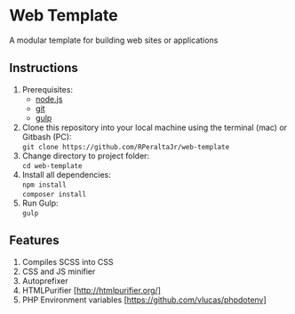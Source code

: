 # Web Template
A modular template for building web sites or applications

## Instructions
1. Prerequisites:
	- [node.js](http://nodejs.org/)
	- [git](http://git-scm.com/)
	- [gulp](http://gulpjs.com/)
2. Clone this repository into your local machine using the terminal (mac) or Gitbash (PC):  
	`git clone https://github.com/RPeraltaJr/web-template`
3. Change directory to project folder:  
	`cd web-template`
4. Install all dependencies:  
	`npm install`     
	`composer install`
5. Run Gulp:  
	`gulp`

## Features
1. Compiles SCSS into CSS
2. CSS and JS minifier
3. Autoprefixer
4. HTMLPurifier [http://htmlpurifier.org/]
5. PHP Environment variables [https://github.com/vlucas/phpdotenv]